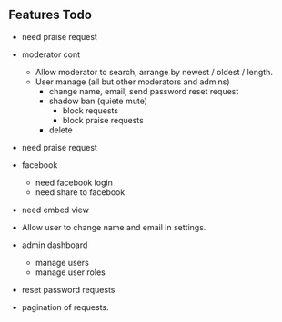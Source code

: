 ## Features Todo

- need praise request

- moderator cont
  - Allow moderator to search, arrange by newest / oldest / length.
  - User manage (all but other moderators and admins)
    - change name, email, send password reset request
    - shadow ban (quiete mute)
      - block requests
      - block praise requests
    - delete

- need praise request

- facebook
   - need facebook login
   - need share to facebook

- need embed view



- Allow user to change name and email in settings.


- admin dashboard
  - manage users
  - manage user roles
- reset password requests
- pagination of requests.